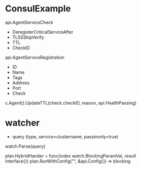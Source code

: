 # ConsulExample

api.AgentServiceCheck

- DeregisterCriticalServiceAfter
- TLSSSkipVerify
- TTL
- CheckID

api.AgentServiceRegistration

- ID
- Name
- Tags
- Address
- Port
- Check

c.Agent().UpdateTTL(check.checkID, reason, api.HealthPassing)

# watcher

- query (type, service=clustername, passinonly=true)

watch.Parse(query)

plan.HybridHander = func(index watch.BlockingParamVal, result interface{})
plan.RunWithConfig("", &api.Config{}) => blocking
